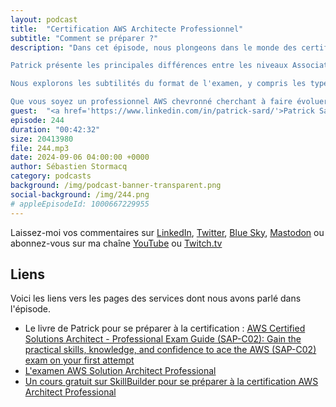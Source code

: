 ```yaml
---
layout: podcast
title:  "Certification AWS Architecte Professionnel"
subtitle: "Comment se préparer ?"
description: "Dans cet épisode, nous plongeons dans le monde des certifications AWS, et plus particulièrement dans l'examen Solutions Architect - Professional. Rejoignez-nous pour écouter Patrick, un architecte de solutions chevronné qui a une grande expérience de la préparation et de la réussite à cette certification exigeante.

Patrick présente les principales différences entre les niveaux Associate et Professional, en mettant l'accent sur les connaissances et l'expérience avancées requises pour ce dernier. Il partage des informations précieuses sur les quatre domaines couverts par l'examen : conception de la complexité organisationnelle, conception de nouvelles solutions, amélioration continue des solutions existantes et accélération de la migration et de la modernisation de la charge de travail.

Nous explorons les subtilités du format de l'examen, y compris les types de questions, les stratégies de gestion du temps et l'importance de comprendre le cadre bien architecturé d'AWS. Patrick aborde également les meilleures ressources pour la préparation à l'examen, telles que la documentation officielle d'AWS, les examens pratiques et son propre livre, « AWS Certified Solutions Architect Professional Exam Guide » (Guide d'examen professionnel de l'architecte de solutions certifié AWS).

Que vous soyez un professionnel AWS chevronné cherchant à faire évoluer sa carrière ou que vous commenciez à peine votre voyage dans le cloud, cet épisode offre des conseils précieux sur la façon d'aborder l'examen AWS Certified Solutions Architect - Professional et d'atteindre vos objectifs de certification."
guest:  "<a href='https://www.linkedin.com/in/patrick-sard/'>Patrick Sard</a>, Solution Architect, AWS."
episode: 244
duration: "00:42:32" 
size: 20413980
file: 244.mp3
date: 2024-09-06 04:00:00 +0000
author: Sébastien Stormacq
category: podcasts
background: /img/podcast-banner-transparent.png
social-background: /img/244.png
# appleEpisodeId: 1000667229955
---
```


Laissez-moi vos commentaires sur [LinkedIn](https://www.linkedin.com/in/sebastienstormacq/), [Twitter](https://twitter.com/sebsto), [Blue Sky](https://bsky.app/profile/sebsto.bsky.social), [Mastodon](https://awscommunity.social/@sebsto) ou abonnez-vous sur ma chaîne [YouTube](https://www.youtube.com/sebsto) ou [Twitch.tv](https://www.twitch.tv/sebAWS)

## Liens

Voici les liens vers les pages des services dont nous avons parlé dans l'épisode.

- Le livre de Patrick pour se préparer à la certification : [AWS Certified Solutions Architect - Professional Exam Guide (SAP-C02): Gain the practical skills, knowledge, and confidence to ace the AWS (SAP-C02) exam on your first attempt](https://www.amazon.com/AWS-Certified-Solutions-Architect-Professional/dp/1801813132)
- [L'examen AWS Solution Architect Professional](https://aws.amazon.com/certification/certified-solutions-architect-professional/)
- [Un cours gratuit sur SkillBuilder pour se préparer à la certification AWS Architect Professional](https://explore.skillbuilder.aws/learn/course/external/view/elearning/14951/exam-prep-standard-course-aws-certified-solutions-architect-professional-sap-c02)

